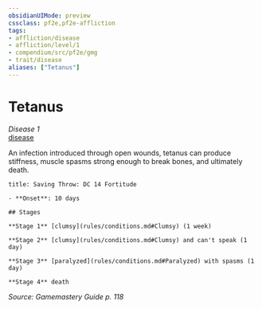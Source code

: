 ```yaml
---
obsidianUIMode: preview
cssclass: pf2e,pf2e-affliction
tags:
- affliction/disease
- affliction/level/1
- compendium/src/pf2e/gmg
- trait/disease
aliases: ["Tetanus"]
---
```

# Tetanus
*Disease 1*  
[disease](rules/traits/disease.md "Disease Effect Trait")  

An infection introduced through open wounds, tetanus can produce stiffness, muscle spasms strong enough to break bones, and ultimately death.

```ad-inline-affliction
title: Saving Throw: DC 14 Fortitude

- **Onset**: 10 days

## Stages

**Stage 1** [clumsy](rules/conditions.md#Clumsy) (1 week)

**Stage 2** [clumsy](rules/conditions.md#Clumsy) and can't speak (1 day)

**Stage 3** [paralyzed](rules/conditions.md#Paralyzed) with spasms (1 day)

**Stage 4** death
```

*Source: Gamemastery Guide p. 118*